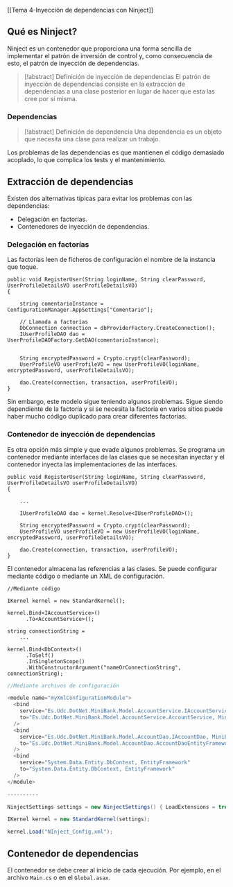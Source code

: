 [[Tema 4-Inyección de dependencias con Ninject]]

## Qué es Ninject?
Ninject es un contenedor que proporciona una forma sencilla de implementar el patrón de inversión de control y, como consecuencia de esto, el patrón de inyección de dependencias.

> [!abstract] Definición de inyección de dependencias
> El patrón de inyección de dependencias consiste en la extracción de dependencias a una clase posterior en lugar de hacer que esta las cree por sí misma.

### Dependencias
> [!abstract] Definición de dependencia
> Una dependencia es un objeto que necesita una clase para realizar un trabajo.

Los problemas de las dependencias es que mantienen el código demasiado acoplado, lo que complica los tests y el mantenimiento. 

## Extracción de dependencias
Existen dos alternativas típicas para evitar los problemas con las dependencias:
+ Delegación en factorías.
+ Contenedores de inyección de dependencias.

### Delegación en factorías
Las factorías leen de ficheros de configuración el nombre de la instancia que toque. 

```CSharp
public void RegisterUser(String loginName, String clearPassword, UserProfileDetailsVO userProfileDetailsVO)
{

    string comentarioInstance = ConfigurationManager.AppSettings["Comentario"];

	// Llamada a factorías
    DbConnection connection = dbProviderFactory.CreateConnection();
    IUserProfileDAO dao = UserProfileDAOFactory.GetDAO(comentarioInstance);


    String encryptedPassword = Crypto.crypt(clearPassword);
    UserProfileVO userProfileVO = new UserProfileVO(loginName, encryptedPassword, userProfileDetailsVO);

    dao.Create(connection, transaction, userProfileVO);
}
```

Sin embargo, este modelo sigue teniendo algunos problemas. Sigue siendo dependiente de la factoría y si se necesita la factoría en varios sitios puede haber mucho código duplicado para crear diferentes factorías.

### Contenedor de inyección de dependencias
Es otra opción más simple y que evade algunos problemas. Se programa un contenedor mediante interfaces de las clases que se necesitan inyectar y el contenedor inyecta las implementaciones de las interfaces.

```CSharp
public void RegisterUser(String loginName, String clearPassword, UserProfileDetailsVO userProfileDetailsVO)
{

	...
	
    IUserProfileDAO dao = kernel.Resolve<IUserProfileDAO>();

    String encryptedPassword = Crypto.crypt(clearPassword);
    UserProfileVO userProfileVO = new UserProfileVO(loginName, encryptedPassword, userProfileDetailsVO);

    dao.Create(connection, transaction, userProfileVO);
}
```

El contenedor almacena las referencias a las clases. Se puede configurar mediante código o mediante un XML de configuración. 

```CSharp
//Mediante código

IKernel kernel = new StandardKernel();

kernel.Bind<IAccountService>()
      .To<AccountService>();

string connectionString = 
	...

kernel.Bind<DbContext>()
      .ToSelf()
      .InSingletonScope()
      .WithConstructorArgument("nameOrConnectionString", connectionString);

```

```csharp
//Mediante archivos de configuración

<module name="myXmlConfigurationModule">
  <bind 
    service="Es.Udc.DotNet.MiniBank.Model.AccountService.IAccountService, MiniBank.Model" 
    to="Es.Udc.DotNet.MiniBank.Model.AccountService.AccountService, MiniBank.Model" 
  />
  <bind 
    service="Es.Udc.DotNet.MiniBank.Model.AccountDao.IAccountDao, MiniBank.Model" 
    to="Es.Udc.DotNet.MiniBank.Model.AccountDao.AccountDaoEntityFramework, MiniBank.Model" 
  />
  <bind 
    service="System.Data.Entity.DbContext, EntityFramework" 
    to="System.Data.Entity.DbContext, EntityFramework" 
  />
</module>

----------

NinjectSettings settings = new NinjectSettings() { LoadExtensions = true }; 

IKernel kernel = new StandardKernel(settings); 

kernel.Load("NInject_Config.xml");
```

## Contenedor de dependencias
El contenedor se debe crear al inicio de cada ejecución. Por ejemplo, en el archivo `Main.cs` o en el `Global.asax`. 


